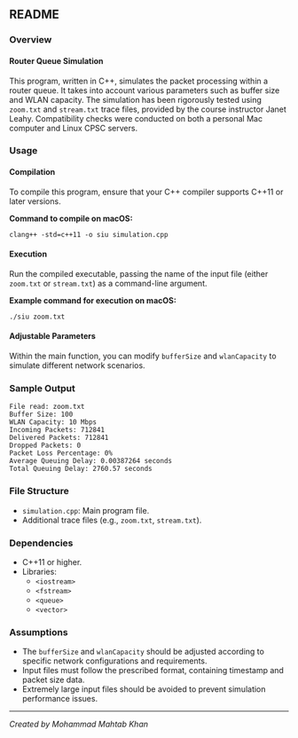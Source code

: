## README

### Overview

#### Router Queue Simulation

This program, written in C++, simulates the packet processing within a router queue. It takes into account various parameters such as buffer size and WLAN capacity. The simulation has been rigorously tested using `zoom.txt` and `stream.txt` trace files, provided by the course instructor Janet Leahy. Compatibility checks were conducted on both a personal Mac computer and Linux CPSC servers.

### Usage

#### Compilation

To compile this program, ensure that your C++ compiler supports C++11 or later versions.

**Command to compile on macOS:**
```
clang++ -std=c++11 -o siu simulation.cpp
```

#### Execution

Run the compiled executable, passing the name of the input file (either `zoom.txt` or `stream.txt`) as a command-line argument.

**Example command for execution on macOS:**
```
./siu zoom.txt
```

#### Adjustable Parameters

Within the main function, you can modify `bufferSize` and `wlanCapacity` to simulate different network scenarios.

### Sample Output

```
File read: zoom.txt
Buffer Size: 100
WLAN Capacity: 10 Mbps
Incoming Packets: 712841
Delivered Packets: 712841
Dropped Packets: 0
Packet Loss Percentage: 0%
Average Queuing Delay: 0.00387264 seconds
Total Queuing Delay: 2760.57 seconds
```

### File Structure

- `simulation.cpp`: Main program file.
- Additional trace files (e.g., `zoom.txt`, `stream.txt`).

### Dependencies

- C++11 or higher.
- Libraries:
  - `<iostream>`
  - `<fstream>`
  - `<queue>`
  - `<vector>`

### Assumptions

- The `bufferSize` and `wlanCapacity` should be adjusted according to specific network configurations and requirements.
- Input files must follow the prescribed format, containing timestamp and packet size data.
- Extremely large input files should be avoided to prevent simulation performance issues.

---

*Created by Mohammad Mahtab Khan*
